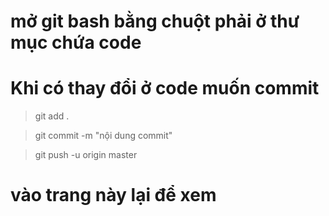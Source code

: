 # mở git bash bằng chuột phải ở thư mục chứa code
# Khi có thay đổi ở code muốn commit

> git add .

> git commit -m "nội dung commit"

> git push -u origin master

# vào trang này lại để xem

